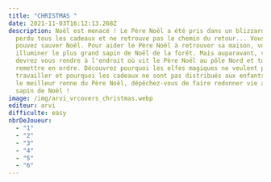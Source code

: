 ```yaml
---
title: "CHRISTMAS "
date: 2021-11-03T16:12:13.268Z
description: Noël est menacé ! Le Père Noël a été pris dans un blizzard ; il a
  perdu tous les cadeaux et ne retrouve pas le chemin du retour... Vous seul
  pouvez sauver Noël. Pour aider le Père Noël à retrouver sa maison, vous devez
  illuminer le plus grand sapin de Noël de la forêt. Mais auparavant, vous
  devrez vous rendre à l'endroit où vit le Père Noël au pôle Nord et tout
  remettre en ordre. Découvrez pourquoi les elfes magiques ne veulent pas
  travailler et pourquoi les cadeaux ne sont pas distribués aux enfants. Et avec
  le meilleur renne du Père Noël, dépêchez-vous de faire redonner vie au premier
  sapin de Noël !
image: /img/arvi_vrcovers_christmas.webp
editeur: arvi
difficulte: easy
nbrDeJoueur:
  - "1"
  - "2"
  - "3"
  - "4"
  - "5"
  - "6"
---
```

